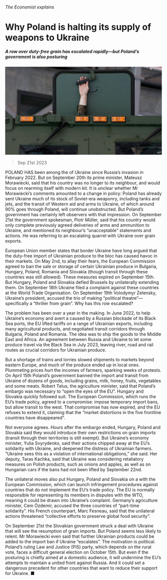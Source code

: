 ###### The Economist explains

# Why Poland is halting its supply of weapons to Ukraine 

##### A row over duty-free grain has escalated rapidly—but Poland’s government is also posturing 

![image](images/20230923_BLP506.jpg) 

> Sep 21st 2023 

POLAND HAS been among the  of Ukraine since Russia’s invasion in February 2022. But on September 20th its prime minister, Mateusz Morawiecki, said that his country was no longer  to its neighbour, and would focus on rearming itself with modern kit. It is unclear whether Mr Morawiecki’s comments amounted to a change in policy: Poland has already sent Ukraine much of its stock of Soviet-era weaponry, including tanks and jets, and the transit of Western aid and arms to Ukraine, of which around 90% goes through Poland, will continue unobstructed. But Poland’s government has certainly left observers with that impression. On September 21st the government spokesman, Piotr Müller, said that his country would only complete previously agreed deliveries of arms and ammunition to Ukraine, and mentioned its neighbour’s “unacceptable” statements and actions. He was referring to an escalating quarrel with Ukraine over grain exports. 

European Union member states that border Ukraine have long argued that the duty-free import of Ukrainian produce to the bloc has caused havoc in their markets. On May 2nd, to allay their fears, the European Commission agreed to ban the sale or storage of certain Ukrainian produce in Bulgaria, Hungary, Poland, Romania and Slovakia (though transit through these countries was still allowed). These measures expired on September 15th. But Hungary, Poland and Slovakia defied Brussels by unilaterally extending them. On September 18th Ukraine filed a complaint against these countries at the World Trade Organisation. On September 19th Volodymyr Zelensky, Ukraine’s president, accused the trio of making “political theatre”—specifically a “thriller from grain”. Why has this row escalated?

The problem has been over a year in the making. In June 2022, to help Ukraine’s economy and avert a  caused by a Russian blockade of its Black Sea ports, the EU lifted tariffs on a range of Ukrainian exports, including many agricultural products, and negotiated transit corridors through Bulgaria, Poland and Romania. The idea was to ship the goods to the Middle East and Africa. An agreement between Russia and Ukraine to let some produce travel via the Black Sea  in July 2023, leaving river, road and rail routes as crucial corridors for Ukrainian produce. 

But a shortage of trains and lorries slowed shipments to markets beyond eastern Europe, and much of the produce ended up in local ones. Plummeting prices hurt the incomes of farmers, sparking weeks of protests. On April 15th Poland’s government banned the import and transit from Ukraine of dozens of goods, including grains, milk, honey, fruits, vegetables and some meats. Robert Telus, the agriculture minister, said that Poland’s embargo was necessary to “open the eyes of the EU”. Hungary and Slovakia quickly followed suit. The European Commission, which runs the EU’s trade policy, agreed to a compromise: impose temporary import bans, but allow transit to the west. That compromise has now expired, and the EU refuses to extend it, claiming that the “market distortions in the five frontline countries have disappeared”.

Not everyone agrees. Hours after the embargo ended, Hungary, Poland and Slovakia said they would introduce their own restrictions on grain imports (transit through their territories is still exempt). But Ukraine’s economy minister, Yulia Svyrydenko, said their actions chipped away at the EU’s solidarity with Ukraine, and deepened the distress of Ukrainian farmers. “Ukraine sees this as a violation of international obligations,” she said. Her deputy, Taras Kachka, said that Ukraine was considering retaliatory measures on Polish products, such as onions and apples, as well as on Hungarian cars if the bans had not been lifted by September 22nd.

The unilateral moves also put Hungary, Poland and Slovakia on a  with the European Commission, which can launch infringement procedures against countries that do not implement the EU’s trade policy. The EU is normally responsible for representing its members in disputes with the WTO, meaning it could be drawn into Ukraine’s complaint. Germany’s agriculture minister, Cem Özdemir, accused the three countries of “part-time solidarity”. His French counterpart, Marc Fesneau, said that the unilateral actions threatened “collective efforts to preserve global food security”.

On September 21st the Slovakian government struck a deal with Ukraine that will see the resumption of grain imports. But Poland seems less likely to relent. Mr Morawiecki even said that further Ukrainian products could be added to the import ban if Ukraine “escalates”. The motivation is political. Poland’s ruling Law and Justice (PiS) party, which depends on the rural vote, faces a difficult general election on October 15th. But even if the posturing is chiefly aimed at a domestic audience, it will undermine the EU’s attempts to maintain a united front against Russia. And it could set a dangerous precedent for other countries that want to reduce their support for Ukraine. ■

